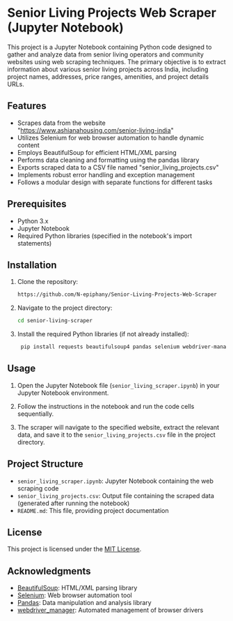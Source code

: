 # Senior Living Projects Web Scraper (Jupyter Notebook)

This project is a Jupyter Notebook containing Python code designed to gather and analyze data from senior living operators and community websites using web scraping techniques. The primary objective is to extract information about various senior living projects across India, including project names, addresses, price ranges, amenities, and project details URLs.

## Features

- Scrapes data from the website "https://www.ashianahousing.com/senior-living-india"
- Utilizes Selenium for web browser automation to handle dynamic content
- Employs BeautifulSoup for efficient HTML/XML parsing
- Performs data cleaning and formatting using the pandas library
- Exports scraped data to a CSV file named "senior_living_projects.csv"
- Implements robust error handling and exception management
- Follows a modular design with separate functions for different tasks

## Prerequisites

- Python 3.x
- Jupyter Notebook
- Required Python libraries (specified in the notebook's import statements)

## Installation

1. Clone the repository:
   ```bash
   https://github.com/N-epiphany/Senior-Living-Projects-Web-Scraper
   ```
2. Navigate to the project directory:
   ```bash
   cd senior-living-scraper
   ```
3. Install the required Python libraries (if not already installed):
   ```bash
    pip install requests beautifulsoup4 pandas selenium webdriver-manager
   ```
  
## Usage

1. Open the Jupyter Notebook file (`senior_living_scraper.ipynb`) in your Jupyter Notebook environment.

2. Follow the instructions in the notebook and run the code cells sequentially.

3. The scraper will navigate to the specified website, extract the relevant data, and save it to the `senior_living_projects.csv` file in the project directory.

## Project Structure

- `senior_living_scraper.ipynb`: Jupyter Notebook containing the web scraping code
- `senior_living_projects.csv`: Output file containing the scraped data (generated after running the notebook)
- `README.md`: This file, providing project documentation

## License

This project is licensed under the [MIT License](LICENSE).

## Acknowledgments

- [BeautifulSoup](https://www.crummy.com/software/BeautifulSoup/): HTML/XML parsing library
- [Selenium](https://www.selenium.dev/): Web browser automation tool
- [Pandas](https://pandas.pydata.org/): Data manipulation and analysis library
- [webdriver_manager](https://github.com/SergeyPizhanski/webdriver_manager): Automated management of browser drivers

